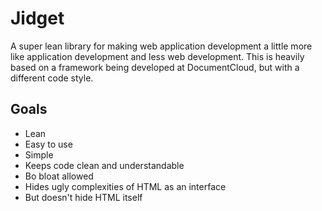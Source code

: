 # Jidget

A super lean library for making web application development a little more like application development and less web development.  This is heavily based on a framework being developed at DocumentCloud, but with a different code style.

## Goals

 - Lean
 - Easy to use
 - Simple
 - Keeps code clean and understandable
 - Bo bloat allowed
 - Hides ugly complexities of HTML as an interface
 - But doesn't hide HTML itself

